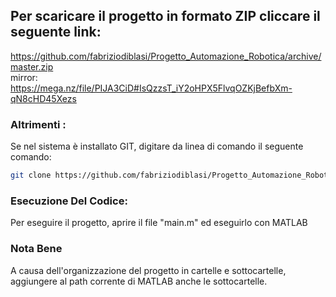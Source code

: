 ## Per scaricare il progetto in formato ZIP cliccare il seguente link: 
https://github.com/fabriziodiblasi/Progetto_Automazione_Robotica/archive/master.zip \
mirror: \
https://mega.nz/file/PIJA3CiD#IsQzzsT_iY2oHPX5FlvqOZKjBefbXm-qN8cHD45Xezs

### Altrimenti : 
Se nel sistema è installato GIT, digitare da linea di comando il seguente comando: 
``` bash
git clone https://github.com/fabriziodiblasi/Progetto_Automazione_Robotica.git Progetto_Automazione
```
### Esecuzione Del Codice:
Per eseguire il progetto, aprire il file "main.m" ed eseguirlo con MATLAB

### Nota Bene
A causa dell'organizzazione del progetto in cartelle e sottocartelle, aggiungere al path corrente di MATLAB anche le sottocartelle.
